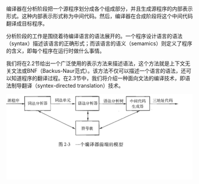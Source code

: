 编译器在分析阶段把一个源程序划分成各个组成部分，并且生成源程序的内部表示形式。这种内部表示形式称为中间代码。然后，编译器在合成阶段将这个中间代码翻译成目标程序。

分析阶段的工作是围绕着待编译语言的语法展开的。一个程序设计语言的语法（syntax）描述该语言的正确形式；而该语言的语义（semamics）则定义了程序的含义，即每个程序在运行时做什么事情。

我们将在2.2节给出一个广泛使用的表示方法来描述语法，这个方法就是上下文无关文法或BNF（Backus-Naur范式）。该方法不仅可以描述一个语言的语法，还可以知道程序的翻译过程。在2.3节中，我们将介绍一种面向文法的编译技术，即语法制导翻译（syntex-directed translation）技术。

![](/assets/a.jpg)

